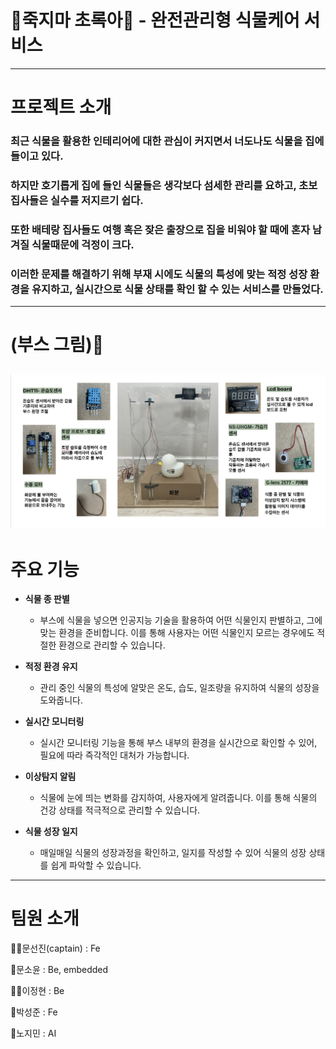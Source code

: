 
# 🌿죽지마 초록아🌿 - 완전관리형 식물케어 서비스
---

# 프로젝트 소개
  
### 최근 식물을 활용한 인테리어에 대한 관심이 커지면서 너도나도 식물을 집에 들이고 있다. 
### 하지만 호기롭게 집에 들인 식물들은 생각보다 섬세한 관리를 요하고, 초보 집사들은 실수를 저지르기 쉽다. 
### 또한 배테랑 집사들도 여행 혹은 잦은 출장으로 집을 비워야 할 때에 혼자 남겨질 식물때문에 걱정이 크다. 
### 이러한 문제를 해결하기 위해 부재 시에도 식물의 특성에 맞는 적정 성장 환경을 유지하고, 실시간으로 식물 상태를 확인 할 수 있는 서비스를 만들었다. 

---
# (부스 그림)🌳
![image](./images/github_page_img.png)
---
# 주요 기능

  - **식물 종 판별** 
    - 부스에 식물을 넣으면 인공지능 기술을 활용하여 어떤 식물인지 판별하고, 그에 맞는 환경을 준비합니다. 이를 통해 사용자는 어떤 식물인지 모르는 경우에도 적절한 환경으로 관리할 수 있습니다.
  
  - **적정 환경 유지**
    - 관리 중인 식물의 특성에 알맞은 온도, 습도, 일조량을 유지하여 식물의 성장을 도와줍니다.

  - **실시간 모니터링**
    - 실시간 모니터링 기능을 통해 부스 내부의 환경을 실시간으로 확인할 수 있어, 필요에 따라 즉각적인 대처가 가능합니다.
  
  - **이상탐지 알림** 
    - 식물에 눈에 띄는 변화를 감지하여, 사용자에게 알려줍니다. 이를 통해 식물의 건강 상태를 적극적으로 관리할 수 있습니다.
  
  - **식물 성장 일지**    
    - 매일매일 식물의 성장과정을 확인하고, 일지를 작성할 수 있어 식물의 성장 상태를 쉽게 파악할 수 있습니다.
---
# 팀원 소개
  
  👩‍✈️문선진(captain) : Fe
  
  🧟문소윤 : Be, embedded

  🧚‍♀️이정현 : Be

  👼박성준 : Fe

  🤖노지민 : AI
  
